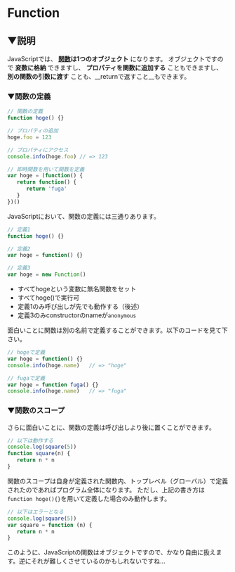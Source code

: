 # Function

## ▼説明

JavaScriptでは、 __[関数](https://developer.mozilla.org/ja/docs/Web/JavaScript/Guide/Functions)は1つのオブジェクト__ になります。
オブジェクトですので __変数に格納__ できますし、 __プロパティを関数に追加する__ こともできますし、__別の関数の引数に渡す__ ことも、__returnで返すこと__もできます。

### ▼関数の定義

```JavaScript
// 関数の定義
function hoge() {}

// プロパティの追加
hoge.foo = 123

// プロパティにアクセス
console.info(hoge.foo) // => 123

// 即時関数を用いて関数を定義
var hoge = (function() {
   return function() {
      return 'fuga'
   }
})()
```

JavaScriptにおいて、関数の定義には三通りあります。

```JavaScript
// 定義1
function hoge() {}

// 定義2
var hoge = function() {}

// 定義3
var hoge = new Function()
```

* すべてhogeという変数に無名関数をセット
* すべてhoge()で実行可
* 定義1のみ呼び出しが先でも動作する（後述）
* 定義3のみconstructorのnameが`anonymous`

面白いことに関数は別の名前で定義することができます。以下のコードを見て下さい。

```JavaScript
// hogeで定義
var hoge = function() {}
console.info(hoge.name)   // => "hoge"

// fugaで定義
var hoge = function fuga() {}
console.info(hoge.name)   // => "fuga"
```

### ▼関数のスコープ
さらに面白いことに、関数の定義は呼び出しより後に置くことができます。

```JavaScript
// 以下は動作する
console.log(square(5))
function square(n) {
   return n * n
}
```

関数のスコープは自身が定義された関数内、トップレベル（グローバル）で定義されたのであればプログラム全体になります。
ただし、上記の書き方は`function hoge(){}`を用いて定義した場合のみ動作します。

```JavaScript
// 以下はエラーとなる
console.log(square(5))
var square = function (n) {
   return n * n
}
```

このように、JavaScriptの関数はオブジェクトですので、かなり自由に扱えます。逆にそれが難しくさせているのかもしれないですね…
